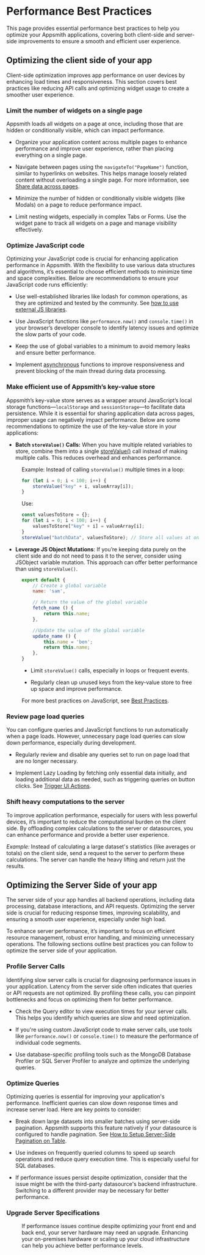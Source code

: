 # Performance Best Practices

This page provides essential performance best practices to help you optimize your Appsmith applications, covering both client-side and server-side improvements to ensure a smooth and efficient user experience.

## Optimizing the client side of your app

Client-side optimization improves app performance on user devices by enhancing load times and responsiveness. This section covers best practices like reducing API calls and optimizing widget usage to create a smoother user experience.

### Limit the number of widgets on a single page

Appsmith loads all widgets on a page at once, including those that are hidden or conditionally visible, which can impact performance. 

- Organize your application content across multiple pages to enhance performance and improve user experience, rather than placing everything on a single page.

- Navigate between pages using the `navigateTo("PageName")` function, similar to hyperlinks on websites. This helps manage loosely related content without overloading a single page. For more information, see [Share data across pages](/advanced-concepts/sharing-data-across-pages#use-query-parameters).

- Minimize the number of hidden or conditionally visible widgets (like Modals) on a page to reduce performance impact.

- Limit nesting widgets, especially in complex Tabs or Forms. Use the widget pane to track all widgets on a page and manage visibility effectively.


### Optimize JavaScript code

Optimizing your JavaScript code is crucial for enhancing application performance in Appsmith. With the flexibility to use various data structures and algorithms, it’s essential to choose efficient methods to minimize time and space complexities. Below are recommendations to ensure your JavaScript code runs efficiently:

- Use well-established libraries like lodash for common operations, as they are optimized and tested by the community. See [how to use external JS libraries](/core-concepts/writing-code/ext-libraries).

- Use JavaScript functions like `performance.now()` and `console.time()` in your browser’s developer console to identify latency issues and optimize the slow parts of your code.

- Keep the use of global variables to a minimum to avoid memory leaks and ensure better performance.

- Implement [asynchronous](/core-concepts/writing-code/javascript-promises#asyncawait) functions to improve responsiveness and prevent blocking of the main thread during data processing.


### Make efficient use of Appsmith’s key-value store

Appsmith’s key-value store serves as a wrapper around JavaScript’s local storage functions—`localStorage` and `sessionStorage`—to facilitate data persistence. While it is essential for sharing application data across pages, improper usage can negatively impact performance. Below are some recommendations to optimize the use of the key-value store in your applications:



* **Batch `storeValue()` Calls:** When you have multiple related variables to store, combine them into a single [storeValue()](/reference/appsmith-framework/widget-actions/store-value) call instead of making multiple calls. This reduces overhead and enhances performance.

<dd>

Example: Instead of calling `storeValue()` multiple times in a loop:

```js
for (let i = 0; i < 100; i++) {
    storeValue("key" + i, valueArray[i]);
}
```

Use:


```js
const valuesToStore = {};
for (let i = 0; i < 100; i++) {
    valuesToStore["key" + i] = valueArray[i];
}
storeValue("batchData", valuesToStore); // Store all values at once
```
</dd>

* **Leverage JS Object Mutations**: If you’re keeping data purely on the client side and do not need to pass it to the server, consider using JSObject variable mutation. This approach can offer better performance than using `storeValue()`.

<dd>

```js
export default {
    // Create a global variable
	name: 'sam',

    // Return the value of the global variable
	fetch_name () {
		return this.name;
	},

    //Update the value of the global variable
	update_name () {
		this.name = 'ben';
		return this.name;
	},
}
```

- Limit `storeValue()` calls, especially in loops or frequent events.

- Regularly clean up unused keys from the key-value store to free up space and improve performance.


For more best practices on JavaScript, see [Best Practices](/write-code/best-practices#use-mutable-js-variables).

</dd>



### Review page load queries

You can configure queries and JavaScript functions to run automatically when a page loads. However, unnecessary page load queries can slow down performance, especially during development.

* Regularly review and disable any queries set to run on page load that are no longer necessary.

<dd>

<ZoomImage
  src="/img/disable-onpageload.webp" 
  alt=""
  caption=""
/>



</dd>

* Implement Lazy Loading by fetching only essential data initially, and loading additional data as needed, such as triggering queries on button clicks. See [Trigger UI Actions](/core-concepts/writing-code/ui-actions).



### Shift heavy computations to the server


To improve application performance, especially for users with less powerful devices, it’s important to reduce the computational burden on the client side. By offloading complex calculations to the server or datasources, you can enhance performance and provide a better user experience.

*Example:* Instead of calculating a large dataset's statistics (like averages or totals) on the client side, send a request to the server to perform these calculations. The server can handle the heavy lifting and return just the results.




## Optimizing the Server Side of your app

The server side of your app handles all backend operations, including data processing, database interactions, and API requests. Optimizing the server side is crucial for reducing response times, improving scalability, and ensuring a smooth user experience, especially under high load.

To enhance server performance, it’s important to focus on efficient resource management, robust error handling, and minimizing unnecessary operations. The following sections outline best practices you can follow to optimize the server side of your application.

### Profile Server Calls


Identifying slow server calls is crucial for diagnosing performance issues in your application. Latency from the server side often indicates that queries or API requests are not optimized. By profiling these calls, you can pinpoint bottlenecks and focus on optimizing them for better performance.

<ZoomImage
  src="/img/query-edt.webp" 
  alt=""
  caption=""
/>

- Check the Query editor to view execution times for your server calls. This helps you identify which queries are slow and need optimization.

- If you're using custom JavaScript code to make server calls, use tools like `performance.now()` or `console.time()` to measure the performance of individual code segments.

- Use database-specific profiling tools such as the MongoDB Database Profiler or SQL Server Profiler to analyze and optimize the underlying queries.



### Optimize Queries



Optimizing queries is essential for improving your application's performance. Inefficient queries can slow down response times and increase server load. Here are key points to consider:

- Break down large datasets into smaller batches using server-side pagination. Appsmith supports this feature natively if your datasource is configured to handle pagination. See [How to Setup Server-Side Pagination on Table](/build-apps/how-to-guides/Server-side-pagination-in-table).

- Use indexes on frequently queried columns to speed up search operations and reduce query execution time. This is especially useful for SQL databases.

- If performance issues persist despite optimization, consider that the issue might be with the third-party datasource's backend infrastructure. Switching to a different provider may be necessary for better performance.

### Upgrade Server Specifications

<dd>

If performance issues continue despite optimizing your front end and back end, your server hardware may need an upgrade. Enhancing your on-premises hardware or scaling up your cloud infrastructure can help you achieve better performance levels.

</dd>